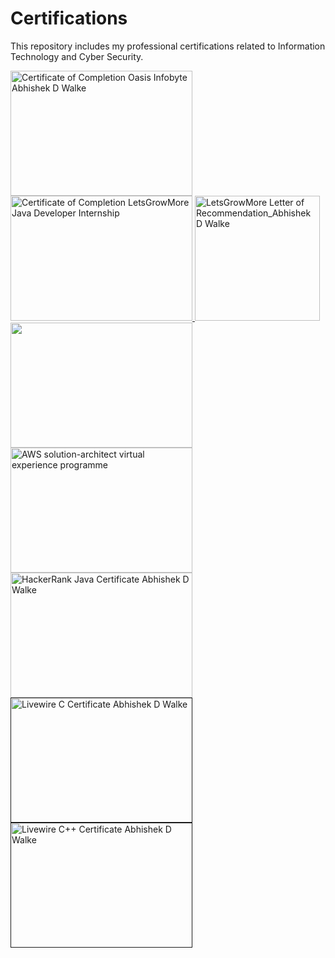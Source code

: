 # Certifications
This repository includes my professional certifications related to Information Technology and Cyber Security.


<div>

<a href='#'>
    <img src='https://user-images.githubusercontent.com/105943862/229583621-ee6f4b89-5c50-4b39-b9c0-c16a29a6e1bb.png' width='291' height='200' title='Certificate of Completion Oasis Infobyte Abhishek D  Walke'>
</a>

<a href='#'>
    <img src='https://user-images.githubusercontent.com/105943862/230146450-9e8d6009-06f4-476f-b6eb-b564e6bc1909.png' width='291' height='200' title='Certificate of Completion LetsGrowMore Java Developer Internship'>
</a>

<a href='#'>
    <img src='https://user-images.githubusercontent.com/105943862/230444432-aae21251-87e6-49d5-b9c3-3f28cd881781.png' height='200' title='LetsGrowMore Letter of Recommendation_Abhishek D  Walke'>
</a> 

<a href='#'>
    <img src='https://user-images.githubusercontent.com/105943862/229304524-db0955cf-a05f-44a9-b8d6-9ec60dab6539.jpeg' width='291' height='200' title=''>
</a>

<a href='#'>
    <img src='https://user-images.githubusercontent.com/105943862/229370649-369dfc10-5d7c-4543-a11d-9338851ad274.png' width='291' height='200' title='AWS solution-architect virtual experience programme'>
</a>

<a href='https://www.hackerrank.com/certificates/90089a1fc441'>
    <img src='https://user-images.githubusercontent.com/105943862/232095705-51b63c09-a457-4ed0-a092-8ebcb2b08d94.png' width='291' height='200' title='HackerRank Java Certificate Abhishek D  Walke'>
</a>
<a href=''>
    <img src='https://user-images.githubusercontent.com/105943862/229304715-fe7119ac-d3b1-4263-a7c1-9cee266cf8ec.jpg' width='291' height='200' title='Livewire C Certificate Abhishek D  Walke'>
</a>

<a href=''>
    <img src='https://user-images.githubusercontent.com/105943862/229304720-02154bd8-bf22-4627-9a84-deb6865a11f2.jpg' width='291' height='200' title='Livewire C++ Certificate Abhishek D  Walke'>
</a>

</div>
